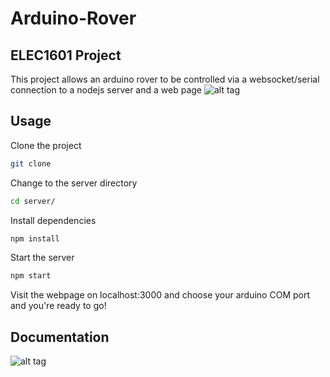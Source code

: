 # Arduino-Rover

## ELEC1601 Project

This project allows an arduino rover to be controlled via a websocket/serial connection to a nodejs server and a web page
![alt tag](https://dl.dropboxusercontent.com/u/14297267/project.png)

## Usage

Clone the project
```bash
git clone 
```

Change to the server directory
```bash
cd server/
```
Install dependencies 
```bash
npm install
```
Start the server
```bash
npm start
```
Visit the webpage on localhost:3000 and choose your arduino COM port and you're ready to go!

## Documentation

![alt tag](https://dl.dropboxusercontent.com/u/14297267/Screen%20Shot%202016-10-25%20at%2012.24.53%20PM.png)

